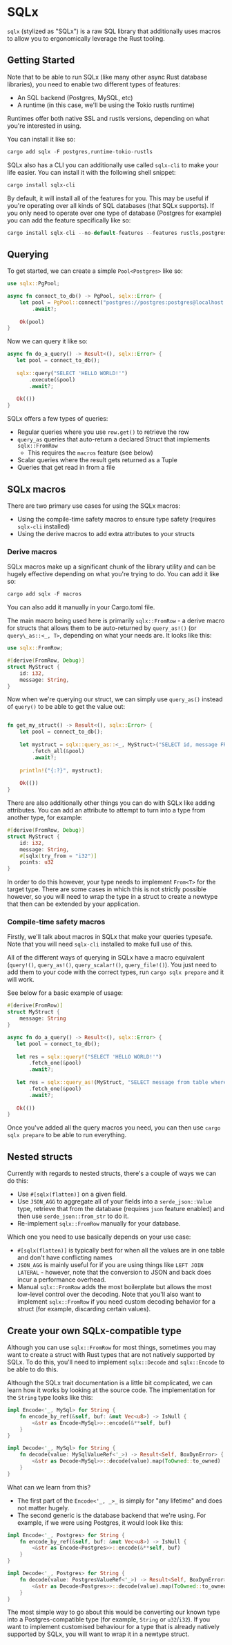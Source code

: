# SQLx
`sqlx` (stylized as "SQLx") is a raw SQL library that additionally uses macros to allow you to ergonomically leverage the Rust tooling.

## Getting Started
Note that to be able to run SQLx (like many other async Rust database libraries), you need to enable two different types of features:
- An SQL backend (Postgres, MySQL, etc)
- A runtime (in this case, we'll be using the Tokio rustls runtime)

Runtimes offer both native SSL and rustls versions, depending on what you're interested in using.

You can install it like so:
```rust
cargo add sqlx -F postgres,runtime-tokio-rustls
```
SQLx also has a CLI you can additionally use called `sqlx-cli` to make your life easier. You can install it with the following shell snippet:
```bash
cargo install sqlx-cli
```
By default, it will install all of the features for you. This may be useful if you're operating over all kinds of SQL databases (that SQLx supports). If you only need to operate over one type of database (Postgres for example) you can add the feature specifically like so:
```rust
cargo install sqlx-cli --no-default-features --features rustls,postgres
```

## Querying
To get started, we can create a simple `Pool<Postgres>` like so:
```rust
use sqlx::PgPool;

async fn connect_to_db() -> PgPool, sqlx::Error> {
    let pool = PgPool::connect("postgres://postgres:postgres@localhost:5432/postgres")
        .await?;
    
    Ok(pool)
}
```
Now we can query it like so:
```rust
async fn do_a_query() -> Result<(), sqlx::Error> {
   let pool = connect_to_db();
   
   sqlx::query("SELECT 'HELLO WORLD!'")
       .execute(&pool)
       .await?;
       
   Ok(())
}
```
SQLx offers a few types of queries:
- Regular queries where you use `row.get()` to retrieve the row 
- `query_as` queries that auto-return a declared Struct that implements `sqlx::FromRow`
  - This requires the `macros` feature (see below)
- Scalar queries where the result gets returned as a Tuple 
- Queries that get read in from a file

## SQLx macros
There are two primary use cases for using the SQLx macros:
- Using the compile-time safety macros to ensure type safety (requires `sqlx-cli` installed)
- Using the derive macros to add extra attributes to your structs

### Derive macros
SQLx macros make up a significant chunk of the library utility and can be hugely effective depending on what you're trying to do. You can add it like so:
```rust
cargo add sqlx -F macros
```
You can also add it manually in your Cargo.toml file.

The main macro being used here is primarily `sqlx::FromRow` - a derive macro for structs that allows them to be auto-returned by `query_as!()` (or `query\_as::<_, T>`, depending on what your needs are. It looks like this:
```rust
use sqlx::FromRow;

#[derive(FromRow, Debug)]
struct MyStruct {
    id: i32,
    message: String,
}
```
Now when we're querying our struct, we can simply use `query_as()` instead of `query()` to be able to get the value out:
```rust

fn get_my_struct() -> Result<(), sqlx::Error> {
    let pool = connect_to_db();
    
    let mystruct = sqlx::query_as::<_, MyStruct>("SELECT id, message FROM table")
        .fetch_all(&pool)
        .await?;
        
    println!("{:?}", mystruct);
    
    Ok(())
}
```
There are also additionally other things you can do with SQLx like adding attributes. You can add an attribute to attempt to turn into a type from another type, for example:
```rust
#[derive(FromRow, Debug)]
struct MyStruct {
    id: i32,
    message: String,
    #[sqlx(try_from = "i32")]
    points: u32
}
```
In order to do this however, your type needs to implement `From<T>` for the target type. There are some cases in which this is not strictly possible however, so you will need to wrap the type in a struct to create a newtype that then can be extended by your application. 

### Compile-time safety macros
Firstly, we'll talk about macros in SQLx that make your queries typesafe. Note that you will need `sqlx-cli` installed to make full use of this.

All of the different ways of querying in SQLx have a macro equivalent (`query!()`, `query_as!()`, `query_scalar!()`, `query_file!()`). You just need to add them to your code with the correct types, run `cargo sqlx prepare` and it will work.

See below for a basic example of usage:
```rust
#[derive(FromRow)]
struct MyStruct {
    message: String
}

async fn do_a_query() -> Result<(), sqlx::Error> {
   let pool = connect_to_db();
   
   let res = sqlx::query!("SELECT 'HELLO WORLD!'")
       .fetch_one(&pool)
       .await?;
       
   let res = sqlx::query_as!(MyStruct, "SELECT message from table where id = $1", 1)
       .fetch_one(&pool)
       .await?;
       
   Ok(())
}
```
Once you've added all the query macros you need, you can then use `cargo sqlx prepare` to be able to run everything.

## Nested structs
Currently with regards to nested structs, there's a couple of ways we can do this:
- Use `#[sqlx(flatten)]` on a given field. 
- Use `JSON_AGG` to aggregate all of your fields into a `serde_json::Value` type, retrieve that from the database (requires `json` feature enabled) and then use `serde_json::from_str` to do it.
- Re-implement `sqlx::FromRow` manually for your database.

Which one you need to use basically depends on your use case:
- `#[sqlx(flatten)]` is typically best for when all the values are in one table and don't have conflicting names
- `JSON_AGG` is mainly useful for if you are using things like `LEFT JOIN LATERAL` - however, note that the conversion to JSON and back does incur a performance overhead.
- Manual `sqlx::FromRow` adds the most boilerplate but allows the most low-level control over the decoding. Note that you'll also want to implement `sqlx::FromRow` if you need custom decoding behavior for a struct (for example, discarding certain values).

## Create your own SQLx-compatible type
Although you can use `sqlx::FromRow` for most things, sometimes you may want to create a struct with Rust types that are not natively supported by SQLx. To do this, you'll need to implement `sqlx::Decode` and `sqlx::Encode` to be able to do this.

Although the SQLx trait documentation is a little bit complicated, we can learn how it works by looking at the source code. The implementation for the `String` type looks like this: 
```rust
impl Encode<'_, MySql> for String {
    fn encode_by_ref(&self, buf: &mut Vec<u8>) -> IsNull {
        <&str as Encode<MySql>>::encode(&**self, buf)
    }
}

impl Decode<'_, MySql> for String {
    fn decode(value: MySqlValueRef<'_>) -> Result<Self, BoxDynError> {
        <&str as Decode<MySql>>::decode(value).map(ToOwned::to_owned)
    }
}
```
What can we learn from this?
- The first part of the `Encode<'_, _>_` is simply for "any lifetime" and does not matter hugely.
- The second generic is the database backend that we're using. For example, if we were using Postgres, it would look like this:
```rust
impl Encode<'_, Postgres> for String {
    fn encode_by_ref(&self, buf: &mut Vec<u8>) -> IsNull {
        <&str as Encode<Postgres>>::encode(&**self, buf)
    }
}

impl Decode<'_, Postgres> for String {
    fn decode(value: PostgresValueRef<'_>) -> Result<Self, BoxDynError> {
        <&str as Decode<Postgres>>::decode(value).map(ToOwned::to_owned)
    }
}
```
The most simple way to go about this would be converting our known type into a Postgres-compatible type (for example, `String` or `u32`/`i32`). If you want to implement customised behaviour for a type that is already natively supported by SQLx, you will want to wrap it in a newtype struct.
